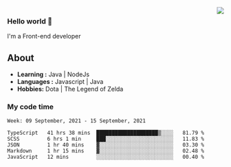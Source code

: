 <img align='right' src="https://github-readme-stats.vercel.app/api?username=jumodada&show_icons=true&theme=vue">

### Hello world 👋

I'm a Front-end developer 
    
## About
-  **Learning :** Java | NodeJs
-  **Languages :** Javascript | Java
-  **Hobbies:** Dota | The Legend of Zelda

### My code time

<!--START_SECTION:waka-->
```text
Week: 09 September, 2021 - 15 September, 2021

TypeScript   41 hrs 38 mins  ████████████████████▒░░░░   81.79 % 
SCSS         6 hrs 1 min     ███░░░░░░░░░░░░░░░░░░░░░░   11.83 % 
JSON         1 hr 40 mins    ▓░░░░░░░░░░░░░░░░░░░░░░░░   03.30 % 
Markdown     1 hr 15 mins    ▓░░░░░░░░░░░░░░░░░░░░░░░░   02.48 % 
JavaScript   12 mins         ░░░░░░░░░░░░░░░░░░░░░░░░░   00.40 % 
```
<!--END_SECTION:waka-->
